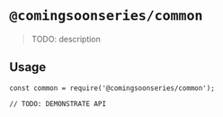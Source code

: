 # `@comingsoonseries/common`

> TODO: description

## Usage

```
const common = require('@comingsoonseries/common');

// TODO: DEMONSTRATE API
```
